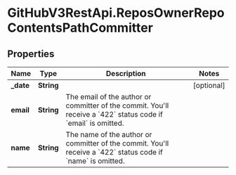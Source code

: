 # GitHubV3RestApi.ReposOwnerRepoContentsPathCommitter

## Properties

Name | Type | Description | Notes
------------ | ------------- | ------------- | -------------
**_date** | **String** |  | [optional] 
**email** | **String** | The email of the author or committer of the commit. You&#39;ll receive a &#x60;422&#x60; status code if &#x60;email&#x60; is omitted. | 
**name** | **String** | The name of the author or committer of the commit. You&#39;ll receive a &#x60;422&#x60; status code if &#x60;name&#x60; is omitted. | 


